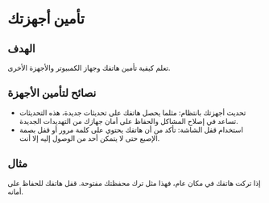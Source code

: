 # تأمين أجهزتك

## الهدف
تعلم كيفية تأمين هاتفك وجهاز الكمبيوتر والأجهزة الأخرى.

## نصائح لتأمين الأجهزة
- تحديث أجهزتك بانتظام: مثلما يحصل هاتفك على تحديثات جديدة، هذه التحديثات تساعد في إصلاح المشاكل والحفاظ على أمان جهازك من التهديدات الجديدة.
- استخدام قفل الشاشة: تأكد من أن هاتفك يحتوي على كلمة مرور أو قفل بصمة الإصبع حتى لا يتمكن أحد من الوصول إليه إلا أنت.

## مثال
إذا تركت هاتفك في مكان عام، فهذا مثل ترك محفظتك مفتوحة. قفل هاتفك للحفاظ على أمانه.